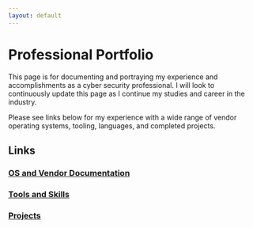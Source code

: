 ```yaml
---
layout: default
---
```


# Professional Portfolio

This page is for documenting and portraying my experience and accomplishments as a cyber security professional. I will look to continuously update this page as I continue my studies and career in the industry.

Please see links below for my experience with a wide range of vendor operating systems, tooling, languages, and completed projects.

## Links

### [OS and Vendor Documentation](./vendors.html)

### [Tools and Skills](./tools_and_skills.html)

### [Projects](./projects.html)



